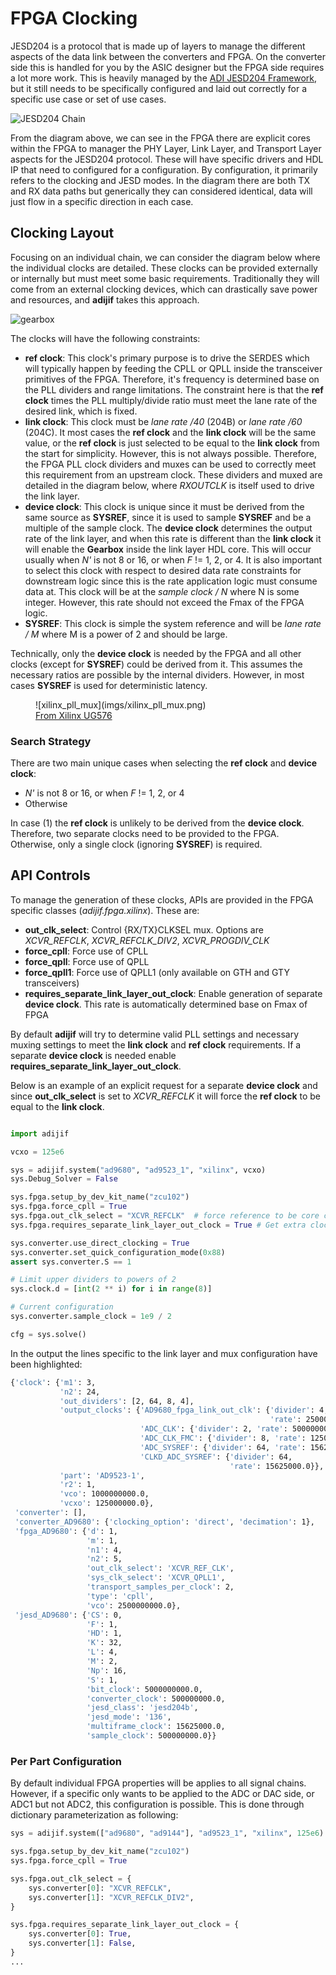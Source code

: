 # FPGA Clocking

JESD204 is a protocol that is made up of layers to manage the different aspects of the data link between the converters and FPGA. On the converter side this is handled for you by the ASIC designer but the FPGA side requires a lot more work. This is heavily managed by the [ADI JESD204 Framework](https://wiki.analog.com/resources/fpga/peripherals/jesd204), but it still needs to be specifically configured and laid out correctly for a specific use case or set of use cases.

![JESD204 Chain](imgs/jesd204_chain.png)

From the diagram above, we can see in the FPGA there are explicit cores within the FPGA to manager the PHY Layer, Link Layer, and Transport Layer aspects for the JESD204 protocol. These will have specific drivers and HDL IP that need to configured for a configuration. By configuration, it primarily refers to the clocking and JESD modes. In the diagram there are both TX and RX data paths but generically they can considered identical, data will just flow in a specific direction in each case.

## Clocking Layout

Focusing on an individual chain, we can consider the diagram below where the individual clocks are detailed. These clocks can be provided externally or internally but must meet some basic requirements. Traditionally they will come from an external clocking devices, which can drastically save power and resources, and **adijif** takes this approach.

![gearbox](imgs/gearbox.png)

The clocks will have the following constraints:

- **ref clock**: This clock's primary purpose is to drive the SERDES which will typically happen by feeding the CPLL or QPLL inside the transceiver primitives of the FPGA. Therefore, it's frequency is determined base on the PLL dividers and range limitations. The constraint here is that the **ref clock** times the PLL multiply/divide ratio must meet the lane rate of the desired link, which is fixed.
- **link clock**: This clock must be *lane rate /40* (204B) or *lane rate /60* (204C). It most cases the **ref clock** and the **link clock** will be the same value, or the **ref clock** is just selected to be equal to the **link clock** from the start for simplicity. However, this is not always possible. Therefore, the FPGA PLL clock dividers and muxes can be used to correctly meet this requirement from an upstream clock. These dividers and muxed are detailed in the diagram below, where *RXOUTCLK* is itself used to drive the link layer.
- **device clock**: This clock is unique since it must be derived from the same source as **SYSREF**, since it is used to sample **SYSREF** and be a multiple of the sample clock. The **device clock** determines the output rate of the link layer, and when this rate is different than the **link clock** it will enable the **Gearbox** inside the link layer HDL core. This will occur usually when *N'* is not 8 or 16, or when *F* != 1, 2, or 4. It is also important to select this clock with respect to desired data rate constraints for downstream logic since this is the rate application logic must consume data at. This clock will be at the *sample clock / N* where N is some integer. However, this rate should not exceed the Fmax of the FPGA logic.
- **SYSREF**: This clock is simple the system reference and will be *lane rate / M* where M is a power of 2 and should be large. 

Technically, only the **device clock** is needed by the FPGA and all other clocks (except for **SYSREF**) could be derived from it. This assumes the necessary ratios are possible by the internal dividers. However, in most cases **SYSREF** is used for deterministic latency.

<figure markdown>
  ![xilinx_pll_mux](imgs/xilinx_pll_mux.png)
  <figcaption><a href="https://docs.xilinx.com/v/u/en-US/ug576-ultrascale-gth-transceivers">From Xilinx UG576</a></figcaption>
</figure>

### Search Strategy

There are two main unique cases when selecting the **ref clock** and **device clock**:
* *N'* is not 8 or 16, or when *F* != 1, 2, or 4
* Otherwise

In case (1) the **ref clock** is unlikely to be derived from the **device clock**. Therefore, two separate clocks need to be provided to the FPGA. Otherwise, only a single clock (ignoring **SYSREF**) is required.

## API Controls

To manage the generation of these clocks, APIs are provided in the FPGA specific classes (*adijif.fpga.xilinx*). These are:

- **out_clk_select**: Control {RX/TX}CLKSEL mux. Options are *XCVR_REFCLK*, *XCVR_REFCLK_DIV2*, *XCVR_PROGDIV_CLK*
- **force_cpll**: Force use of CPLL
- **force_qpll**: Force use of QPLL
- **force_qpll1**: Force use of QPLL1 (only available on GTH and GTY transceivers)
- **requires_separate_link_layer_out_clock**: Enable generation of separate **device clock**. This rate is automatically determined base on Fmax of FPGA

By default **adijif** will try to determine valid PLL settings and necessary muxing settings to meet the **link clock** and **ref clock** requirements. If a separate **device clock** is needed enable **requires_separate_link_layer_out_clock**.

Below is an example of an explicit request for a separate **device clock** and since **out_clk_select** is set to *XCVR_REFCLK* it will force the **ref clock** to be equal to the **link clock**.

```python

import adijif

vcxo = 125e6

sys = adijif.system("ad9680", "ad9523_1", "xilinx", vcxo)
sys.Debug_Solver = False

sys.fpga.setup_by_dev_kit_name("zcu102")
sys.fpga.force_cpll = True
sys.fpga.out_clk_select = "XCVR_REFCLK"  # force reference to be core clock rate
sys.fpga.requires_separate_link_layer_out_clock = True # Get extra clock

sys.converter.use_direct_clocking = True
sys.converter.set_quick_configuration_mode(0x88)
assert sys.converter.S == 1

# Limit upper dividers to powers of 2
sys.clock.d = [int(2 ** i) for i in range(8)]

# Current configuration
sys.converter.sample_clock = 1e9 / 2

cfg = sys.solve()
```

In the output the lines specific to the link layer and mux configuration have been highlighted:

```bash linenums="1" hl_lines="4 5 21 22 23 24"
{'clock': {'m1': 3,
           'n2': 24,
           'out_dividers': [2, 64, 8, 4],
           'output_clocks': {'AD9680_fpga_link_out_clk': {'divider': 4,
                                                          'rate': 250000000.0},
                             'ADC_CLK': {'divider': 2, 'rate': 500000000.0},
                             'ADC_CLK_FMC': {'divider': 8, 'rate': 125000000.0},
                             'ADC_SYSREF': {'divider': 64, 'rate': 15625000.0},
                             'CLKD_ADC_SYSREF': {'divider': 64,
                                                 'rate': 15625000.0}},
           'part': 'AD9523-1',
           'r2': 1,
           'vco': 1000000000.0,
           'vcxo': 125000000.0},
 'converter': [],
 'converter_AD9680': {'clocking_option': 'direct', 'decimation': 1},
 'fpga_AD9680': {'d': 1,
                 'm': 1,
                 'n1': 4,
                 'n2': 5,
                 'out_clk_select': 'XCVR_REF_CLK',
                 'sys_clk_select': 'XCVR_QPLL1',
                 'transport_samples_per_clock': 2,
                 'type': 'cpll',
                 'vco': 2500000000.0},
 'jesd_AD9680': {'CS': 0,
                 'F': 1,
                 'HD': 1,
                 'K': 32,
                 'L': 4,
                 'M': 2,
                 'Np': 16,
                 'S': 1,
                 'bit_clock': 5000000000.0,
                 'converter_clock': 500000000.0,
                 'jesd_class': 'jesd204b',
                 'jesd_mode': '136',
                 'multiframe_clock': 15625000.0,
                 'sample_clock': 500000000.0}}

```

### Per Part Configuration

By default individual FPGA properties will be applies to all signal chains. However, if a specific only wants to be applied to the ADC or DAC side, or ADC1 but not ADC2, this configuration is possible. This is done through dictionary parameterization as following:

```python linenums="1" hl_lines="6 7 8 9 11 12 13 14"
sys = adijif.system(["ad9680", "ad9144"], "ad9523_1", "xilinx", 125e6)

sys.fpga.setup_by_dev_kit_name("zcu102")
sys.fpga.force_cpll = True

sys.fpga.out_clk_select = {
    sys.converter[0]: "XCVR_REFCLK",
    sys.converter[1]: "XCVR_REFCLK_DIV2",
}

sys.fpga.requires_separate_link_layer_out_clock = {
    sys.converter[0]: True,
    sys.converter[1]: False,
}
...

```
